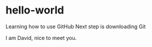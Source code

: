 # hello-world
Learning how to use GitHub
Next step is downloading Git

I am David, nice to meet you.
